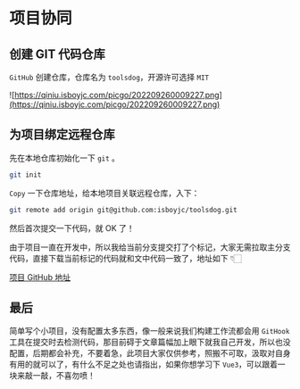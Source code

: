 # 项目协同

## 创建 GIT 代码仓库

`GitHub` 创建仓库，仓库名为 `toolsdog`，开源许可选择 `MIT`

![https://qiniu.isboyjc.com/picgo/202209260009227.png](https://qiniu.isboyjc.com/picgo/202209260009227.png)

## 为项目绑定远程仓库

先在本地仓库初始化一下 `git` 。

```bash
git init
```

`Copy` 一下仓库地址，给本地项目关联远程仓库，入下：

```bash
git remote add origin git@github.com:isboyjc/toolsdog.git
```

然后首次提交一下代码，就 OK 了！

由于项目一直在开发中，所以我给当前分支提交打了个标记，大家无需拉取主分支代码，直接下载当前标记的代码就和文中代码一致了，地址如下 👇🏻

[项目 GitHub 地址](https://github.com/isboyjc/toolsdog/releases/tag/v0.0.1-dev)

## 最后

简单写个小项目，没有配置太多东西，像一般来说我们构建工作流都会用 `GitHook` 工具在提交时去检测代码，那目前碍于文章篇幅加上眼下就我自己开发，所以也没配置，后期都会补充，不要着急，此项目大家仅供参考，照搬不可取，汲取对自身有用的就可以了，有什么不足之处也请指出，如果你想学习下 `Vue3`，可以跟着一块来敲一敲，不喜勿喷！